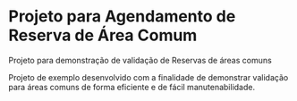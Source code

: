 # Projeto para Agendamento de Reserva de Área Comum
Projeto para demonstração de validação de Reservas de áreas comuns

Projeto de exemplo desenvolvido com a finalidade de demonstrar validação para áreas comuns de forma eficiente e de fácil manutenabilidade.
